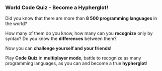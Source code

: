 ### World Code Quiz - Become a Hypherglot!

<p>Did you know that there are more than <strong>8 500 programming languages</strong> in the world?</p>
<p>How many of them do you know, how many can you <strong>recognize</strong> only by syntax? Do you know the <strong>differences</strong> between them? </p>
<p>Now you can <strong>challenge yourself and your friends</strong>! </p>
<p>Play <strong>Code Quiz</strong> in <strong>multiplayer mode</strong>, battle to recognize as many programming languages, as you can and become a true <strong>hypherglot</strong>!</p>
                
